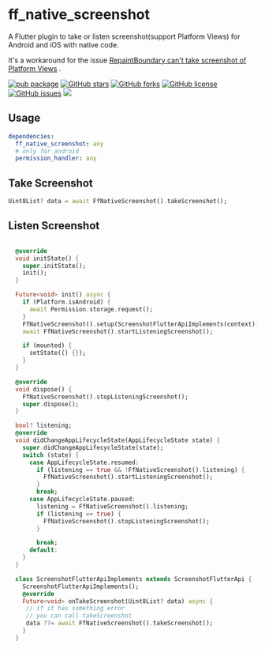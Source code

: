 # ff_native_screenshot

A Flutter plugin to take or listen screenshot(support Platform Views) for Android and iOS with native code.

It's a workaround for the issue [RepaintBoundary can't take screenshot of Platform Views](https://github.com/flutter/flutter/issues/102866) .

[![pub package](https://img.shields.io/pub/v/ff_native_screenshot.svg)](https://pub.dartlang.org/packages/ff_native_screenshot) [![GitHub stars](https://img.shields.io/github/stars/fluttercandies/ff_native_screenshot)](https://github.com/fluttercandies/ff_native_screenshot/stargazers) [![GitHub forks](https://img.shields.io/github/forks/fluttercandies/ff_native_screenshot)](https://github.com/fluttercandies/ff_native_screenshot/network) [![GitHub license](https://img.shields.io/github/license/fluttercandies/ff_native_screenshot)](https://github.com/fluttercandies/ff_native_screenshot/blob/master/LICENSE) [![GitHub issues](https://img.shields.io/github/issues/fluttercandies/ff_native_screenshot)](https://github.com/fluttercandies/ff_native_screenshot/issues) <a href="https://qm.qq.com/q/ZyJbSVjfSU"><img src="https://img.shields.io/badge/dynamic/yaml?url=https%3A%2F%2Fraw.githubusercontent.com%2Ffluttercandies%2F.github%2Frefs%2Fheads%2Fmain%2Fdata.yml&query=%24.qq_group_number&style=for-the-badge&label=QQ%E7%BE%A4&logo=qq&color=1DACE8" /></a>

## Usage

``` yaml
dependencies:
  ff_native_screenshot: any
  # only for android
  permission_handler: any
```

## Take Screenshot

``` dart
Uint8List? data = await FfNativeScreenshot().takeScreenshot();
```

## Listen Screenshot

``` dart

  @override
  void initState() {
    super.initState();
    init();
  }

  Future<void> init() async {
    if (Platform.isAndroid) {
      await Permission.storage.request();
    }
    FfNativeScreenshot().setup(ScreenshotFlutterApiImplements(context));
    await FfNativeScreenshot().startListeningScreenshot();

    if (mounted) {
      setState(() {});
    }
  }

  @override
  void dispose() {
    FfNativeScreenshot().stopListeningScreenshot();
    super.dispose();
  }

  bool? listening;
  @override
  void didChangeAppLifecycleState(AppLifecycleState state) {
    super.didChangeAppLifecycleState(state);
    switch (state) {
      case AppLifecycleState.resumed:
        if (listening == true && !FfNativeScreenshot().listening) {
          FfNativeScreenshot().startListeningScreenshot();
        }
        break;
      case AppLifecycleState.paused:
        listening = FfNativeScreenshot().listening;
        if (listening == true) {
          FfNativeScreenshot().stopListeningScreenshot();
        }

        break;
      default:
    }
  }

  class ScreenshotFlutterApiImplements extends ScreenshotFlutterApi {
    ScreenshotFlutterApiImplements();
    @override
    Future<void> onTakeScreenshot(Uint8List? data) async {
     // if it has something error
     // you can call takeScreenshot 
     data ??= await FfNativeScreenshot().takeScreenshot();
    }
  }

```

